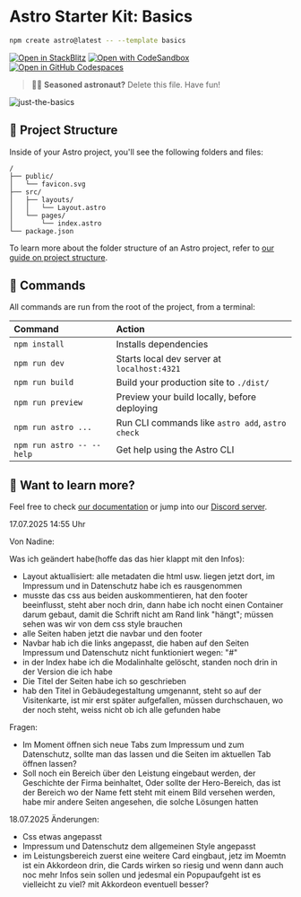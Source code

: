 # Astro Starter Kit: Basics

```sh
npm create astro@latest -- --template basics
```

[![Open in StackBlitz](https://developer.stackblitz.com/img/open_in_stackblitz.svg)](https://stackblitz.com/github/withastro/astro/tree/latest/examples/basics)
[![Open with CodeSandbox](https://assets.codesandbox.io/github/button-edit-lime.svg)](https://codesandbox.io/p/sandbox/github/withastro/astro/tree/latest/examples/basics)
[![Open in GitHub Codespaces](https://github.com/codespaces/badge.svg)](https://codespaces.new/withastro/astro?devcontainer_path=.devcontainer/basics/devcontainer.json)

> 🧑‍🚀 **Seasoned astronaut?** Delete this file. Have fun!

![just-the-basics](https://github.com/withastro/astro/assets/2244813/a0a5533c-a856-4198-8470-2d67b1d7c554)

## 🚀 Project Structure

Inside of your Astro project, you'll see the following folders and files:

```text
/
├── public/
│   └── favicon.svg
├── src/
│   ├── layouts/
│   │   └── Layout.astro
│   └── pages/
│       └── index.astro
└── package.json
```

To learn more about the folder structure of an Astro project, refer to [our guide on project structure](https://docs.astro.build/en/basics/project-structure/).

## 🧞 Commands

All commands are run from the root of the project, from a terminal:

| Command                   | Action                                           |
| :------------------------ | :----------------------------------------------- |
| `npm install`             | Installs dependencies                            |
| `npm run dev`             | Starts local dev server at `localhost:4321`      |
| `npm run build`           | Build your production site to `./dist/`          |
| `npm run preview`         | Preview your build locally, before deploying     |
| `npm run astro ...`       | Run CLI commands like `astro add`, `astro check` |
| `npm run astro -- --help` | Get help using the Astro CLI                     |

## 👀 Want to learn more?

Feel free to check [our documentation](https://docs.astro.build) or jump into our [Discord server](https://astro.build/chat).


17.07.2025 14:55 Uhr

Von Nadine:

Was ich geändert habe(hoffe das das hier klappt mit den Infos):
- Layout aktuallisiert: alle metadaten die html usw. liegen jetzt dort, im Impressum und in Datenschutz habe ich es rausgenommen
- musste das css aus beiden auskommentieren, hat den footer beeinflusst, steht aber noch drin, dann habe ich nocht einen Container darum gebaut, damit die Schrift nicht am Rand link "hängt";
  müssen sehen was wir von dem css style brauchen
- alle Seiten haben jetzt die navbar und den footer
- Navbar hab ich die links angepasst, die haben auf den Seiten Impressum und Datenschutz nicht funktioniert wegen: "#"
- in der Index habe ich die Modalinhalte gelöscht, standen noch drin in der Version die ich habe
- Die Titel der Seiten habe ich so geschrieben <Layout title="Impressum – KUI Gebäudegestaltung">
- hab den Titel in Gebäudegestaltung umgenannt, steht so auf der Visitenkarte, ist mir erst später aufgefallen, müssen durchschauen, wo der noch steht, weiss nicht ob ich alle gefunden habe

 Fragen:
- Im Moment öffnen sich neue Tabs zum Impressum und zum Datenschutz, sollte man das lassen und die Seiten im aktuellen Tab öffnen lassen?
- Soll noch ein Bereich über den Leistung eingebaut werden, der Geschichte der Firma beinhaltet, Oder sollte der Hero-Bereich, das ist der Bereich wo der Name fett steht mit einem Bild versehen werden, habe mir andere Seiten angesehen, die solche Lösungen hatten


18.07.2025 
Änderungen: 
- Css etwas angepasst
- Impressum und Datenschutz dem allgemeinen Style angepasst
- im Leistungsbereich zuerst eine weitere Card eingbaut, jetz im Moemtn ist ein Akkordeon drin, die Cards wirken so riesig und wenn dann auch noc mehr Infos sein sollen und jedesmal ein Popupaufgeht ist es vielleicht zu viel?
  mit Akkordeon eventuell besser?
